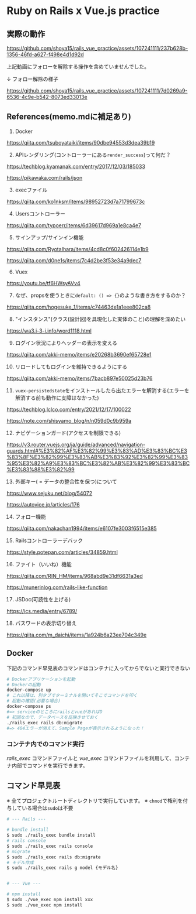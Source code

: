 # Ruby on Rails x Vue.js practice
## 実際の動作
https://github.com/shoya15/rails_vue_practice/assets/107241111/237b628b-1356-46fd-a627-f498e4d1d92d

上記動画にフォローを解除する操作を含めていませんでした。

↓ フォロー解除の様子

https://github.com/shoya15/rails_vue_practice/assets/107241111/7d0269a9-6536-4c9e-b542-8073ed33013e

## References(memo.mdに補足あり)
1. Docker

https://qiita.com/tsuboyataiki/items/90dbe94553d3dea39b19

2. APIレンダリング(コントローラーにある`render_success`)って何だ？

https://techblog.kyamanak.com/entry/2017/12/03/185033

https://pikawaka.com/rails/json

3. execファイル

https://qiita.com/ko1nksm/items/98952723d7a71799673c

4. Usersコントローラー

https://qiita.com/typoerr/items/6d39617d969a1e8ca4e7

5. サインアップ/サインイン機能

https://qiita.com/RyotaIhara/items/4cd8c0f602426114e1b9

https://qiita.com/d0ne1s/items/7c4d2be3f53e34a9dec7

6. Vuex

https://youtu.be/tf6HWsyAVv4

7. なぜ、propsを使うときに`default: () => {}`のような書き方をするのか？

https://qiita.com/hogesuke_1/items/c74463de1a1eee802ca8

8. "インスタンス"(クラス(設計図)を具現化した実体のこと)の理解を深めたい

https://wa3.i-3-i.info/word1118.html

9. ログイン状況によりヘッダーの表示を変える

https://qiita.com/akki-memo/items/e20268b3690ef65728e1

10. リロードしてもログインを維持できるようにする

https://qiita.com/akki-memo/items/7bacb897e50025d23b76

11. `vuex-persistedstate`をインストールしたら出たエラーを解消する(エラーを解消する前も動作に支障はなかった)

https://techblog.lclco.com/entry/2021/12/17/100022

https://note.com/shisyamo_blog/n/n059d0c9b959a

12. ナビゲーションガード(アクセスを制限できる)

https://v3.router.vuejs.org/ja/guide/advanced/navigation-guards.html#%E3%82%AF%E3%82%99%E3%83%AD%E3%83%BC%E3%83%8F%E3%82%99%E3%83%AB%E3%83%92%E3%82%99%E3%83%95%E3%82%A9%E3%83%BC%E3%82%AB%E3%82%99%E3%83%BC%E3%83%88%E3%82%99

13. 外部キー( = データの整合性を保つ)について

https://www.sejuku.net/blog/54072

https://autovice.jp/articles/176

14. フォロー機能

https://qiita.com/nakachan1994/items/e6107fe3003f6515e385

15. Railsコントローラーデバック

https://style.potepan.com/articles/34859.html

16. ファイト（いいね）機能

https://qiita.com/RIN_HM/items/968abd9e31df6631a3ed

https://munerinlog.com/rails-like-function

17. JSDoc(可読性を上げる)

https://ics.media/entry/6789/

18. パスワードの表示切り替え

https://qiita.com/m_daichi/items/1a924b6a23ee704c349e

## Docker
下記のコマンド早見表のコマンドはコンテナに入ってからでないと実行できない
```bash
# Dockerアプリケーションを起動
# Dockerの起動
docker-compose up
# これ以降は、別タブでターミナルを開いてそこでコマンドを叩く
# 起動の確認(必要な場合)
docker-compose ps
#=> serviceのところにrailsとvueがあればO
# 初回なので、データベースを反映させておく
./rails_exec rails db:migrate
#=> 404エラーが消えて、Sample Pageが表示されるようになった！
```

### コンテナ内でのコマンド実行
*rails_exec* コマンドファイルと *vue_exec* コマンドファイルを利用して、コンテナ内部でコマンドを実行できます。

## コマンド早見表
※ 全てプロジェクトルートディレクトリで実行しています。
※ `chmod`で権利を付与している場合は`sudo`は不要
```bash
# --- Rails ---

# bundle install
$ sudo ./rails_exec bundle install
# rails console
$ sudo ./rails_exec rails console
# migrate
$ sudo ./rails_exec rails db:migrate
# モデル作成
$ sudo ./rails_exec rails g model {モデル名}


# --- Vue ---

# npm install
$ sudo ./vue_exec npm install xxx
$ sudo ./vue_exec npm install
```
